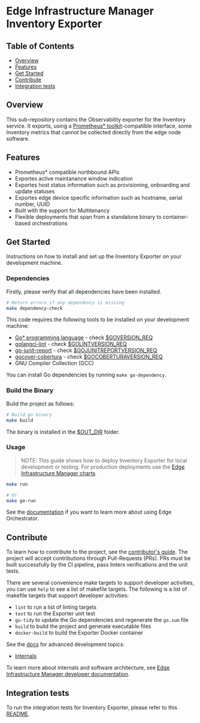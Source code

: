 # Edge Infrastructure Manager Inventory Exporter

## Table of Contents

- [Overview](#overview)
- [Features](#features)
- [Get Started](#get-started)
- [Contribute](#contribute)
- [Integration tests](#integration-tests)

## Overview

This sub-repository contains the Observability exporter for the Inventory service. It exports, using a
[Prometheus\* toolkit](https://prometheus.io/)-compatible interface, some Inventory metrics that cannot be collected
directly from the edge node software.

## Features

- Prometheus* compatible northbound APIs
- Exportes active maintanance window indication
- Exportes host status information such as provisioning, onboarding and update statuses
- Exportes edge device specific information such as hostname, serial number, UUID
- Built with the support for Multitenancy
- Flexible deployments that span from a standalone binary to container-based orchestrations

## Get Started

Instructions on how to install and set up the Inventory Exporter on your development machine.

### Dependencies

Firstly, please verify that all dependencies have been installed.

```bash
# Return errors if any dependency is missing
make dependency-check
```

This code requires the following tools to be installed on your development machine:

- [Go\* programming language](https://go.dev) - check [$GOVERSION_REQ](../version.mk)
- [golangci-lint](https://github.com/golangci/golangci-lint) - check [$GOLINTVERSION_REQ](../version.mk)
- [go-junit-report](https://github.com/jstemmer/go-junit-report) - check [$GOJUNITREPORTVERSION_REQ](../version.mk)
- [gocover-cobertura](github.com/boumenot/gocover-cobertura) - check [$GOCOBERTURAVERSION_REQ](../version.mk)
- GNU Compiler Collection (GCC)

You can install Go dependencies by running `make go-dependency`.

### Build the Binary

Build the project as follows:

```bash
# Build go binary
make build
```

The binary is installed in the [$OUT_DIR](../common.mk) folder.

### Usage

> NOTE: This guide shows how to deploy Inventory Exporter for local development or testing. For production deployments
use the [Edge Infrastructure Manager charts][inframanager-charts].

```bash
make run

# Or
make go-run
```

See the [documentation][user-guide-url] if you want to learn more about using Edge Orchestrator.

## Contribute

To learn how to contribute to the project, see the [contributor's guide][contributors-guide-url]. The project will
accept contributions through Pull-Requests (PRs). PRs must be built successfully by the CI pipeline, pass linters
verifications and the unit tests.

There are several convenience make targets to support developer activities, you can use `help` to see a list of makefile
targets. The following is a list of makefile targets that support developer activities:

- `lint` to run a list of linting targets
- `test` to run the Exporter unit test
- `go-tidy` to update the Go dependencies and regenerate the `go.sum` file
- `build` to build the project and generate executable files
- `docker-build` to build the Exporter Docker container

See the [docs](docs) for advanced development topics:

- [Internals](docs/internals.md)

To learn more about internals and software architecture, see
[Edge Infrastructure Manager developer documentation][inframanager-dev-guide-url].

## Integration tests

To run the integration tests for Inventory Exporter, please refer to this [README](test/README.md).

[user-guide-url]: https://docs.openedgeplatform.intel.com/edge-manage-docs/main/user_guide/get_started_guide/index.html
[inframanager-dev-guide-url]: https://docs.openedgeplatform.intel.com/edge-manage-docs/main/developer_guide/infra_manager/index.html
[contributors-guide-url]: https://docs.openedgeplatform.intel.com/edge-manage-docs/main/developer_guide/contributor_guide/index.html
[inframanager-charts]: https://github.com/open-edge-platform/infra-charts
